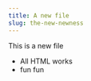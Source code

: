 ```yaml
---
title: A new file
slug: the-new-newness
---
```

<p>This is a new file</p>
<ul>
<li>All HTML works</li>
<li>fun fun</li>
</ul>
